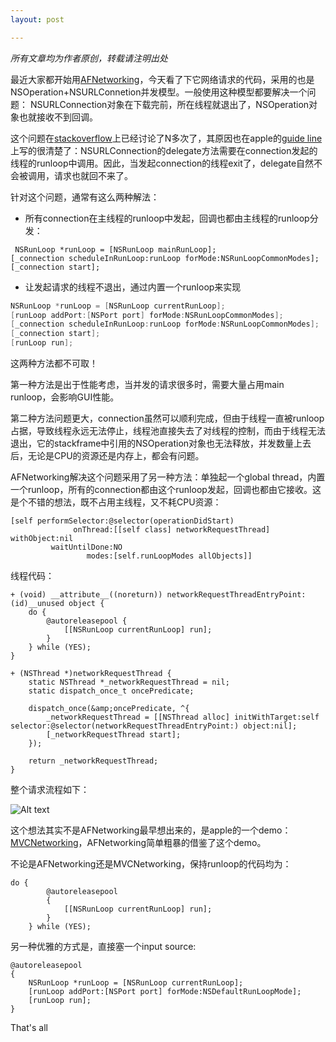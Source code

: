 ```yaml
---
layout: post

---
```



<em>所有文章均为作者原创，转载请注明出处</em>

最近大家都开始用<a href="https://github.com/AFNetworking/AFNetworking">AFNetworking</a>，今天看了下它网络请求的代码，采用的也是NSOperation+NSURLConnetion并发模型。一般使用这种模型都要解决一个问题：
NSURLConnection对象在下载完前，所在线程就退出了，NSOperation对象也就接收不到回调。

这个问题在<a href="http://stackoverflow.com/questions/9223537/asynchronous-nsurlconnection-with-nsoperation">stackoverflow</a>上已经讨论了N多次了，其原因也在apple的<a href="https://developer.apple.com/library/mac/documentation/Cocoa/Reference/Foundation/Classes/NSURLConnection_Class/Reference/Reference.html#//apple_ref/occ/instm/NSURLConnection/initWithRequest:delegate:startImmediately:">guide line</a>上写的很清楚了：NSURLConnection的delegate方法需要在connection发起的线程的runloop中调用。因此，当发起connection的线程exit了，delegate自然不会被调用，请求也就回不来了。

针对这个问题，通常有这么两种解法：


- 所有connection在主线程的runloop中发起，回调也都由主线程的runloop分发：

```objc
 NSRunLoop *runLoop = [NSRunLoop mainRunLoop];
[_connection scheduleInRunLoop:runLoop forMode:NSRunLoopCommonModes];
[_connection start];
```

- 让发起请求的线程不退出，通过内置一个runloop来实现
 
```c
NSRunLoop *runLoop = [NSRunLoop currentRunLoop];
[runLoop addPort:[NSPort port] forMode:NSRunLoopCommonModes];      
[_connection scheduleInRunLoop:runLoop forMode:NSRunLoopCommonModes];
[_connection start];       
[runLoop run];
```

这两种方法都不可取！

第一种方法是出于性能考虑，当并发的请求很多时，需要大量占用main runloop，会影响GUI性能。

第二种方法问题更大，connection虽然可以顺利完成，但由于线程一直被runloop占据，导致线程永远无法停止，线程池直接失去了对线程的控制，而由于线程无法退出，它的stackframe中引用的NSOperation对象也无法释放，并发数量上去后，无论是CPU的资源还是内存上，都会有问题。

AFNetworking解决这个问题采用了另一种方法：单独起一个global thread，内置一个runloop，所有的connection都由这个runloop发起，回调也都由它接收。这是个不错的想法，既不占用主线程，又不耗CPU资源： 

```objc
[self performSelector:@selector(operationDidStart) 
			  onThread:[[self class] networkRequestThread] 			withObject:nil 
		 waitUntilDone:NO 
		         modes:[self.runLoopModes allObjects]]
```
线程代码：

```objc
+ (void) __attribute__((noreturn)) networkRequestThreadEntryPoint:(id)__unused object {
    do {
        @autoreleasepool {
            [[NSRunLoop currentRunLoop] run];
        }
    } while (YES);
}

+ (NSThread *)networkRequestThread {
    static NSThread *_networkRequestThread = nil;
    static dispatch_once_t oncePredicate;
    
    dispatch_once(&amp;oncePredicate, ^{
        _networkRequestThread = [[NSThread alloc] initWithTarget:self selector:@selector(networkRequestThreadEntryPoint:) object:nil];
        [_networkRequestThread start];
    });
    
    return _networkRequestThread;
}
```

整个请求流程如下：

![Alt text](/blog/images/2012/11/QQ20131125-11.png)

这个想法其实不是AFNetworking最早想出来的，是apple的一个demo：<a href="https://developer.apple.com/LIBRARY/IOS/samplecode/MVCNetworking/Introduction/Intro.html ">MVCNetworking</a>，AFNetworking简单粗暴的借鉴了这个demo。

不论是AFNetworking还是MVCNetworking，保持runloop的代码均为：

```objc 
do {
        @autoreleasepool 
        {
            [[NSRunLoop currentRunLoop] run];
        }
    } while (YES);
``` 

另一种优雅的方式是，直接塞一个input source:
 
```objc
@autoreleasepool
{        
	NSRunLoop *runLoop = [NSRunLoop currentRunLoop];
	[runLoop addPort:[NSPort port] forMode:NSDefaultRunLoopMode];
	[runLoop run];
}
```

That's all


